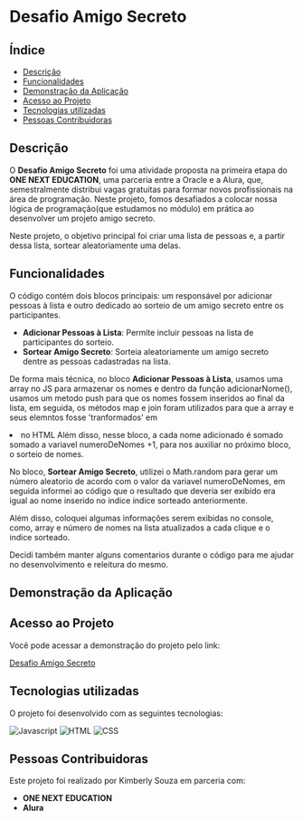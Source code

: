 # Desafio Amigo Secreto

## Índice
- [Descrição](#descrição)
- [Funcionalidades](#funcionalidades)
- [Demonstração da Aplicação](#demonstração-da-aplicação)
- [Acesso ao Projeto](#acesso-ao-projeto)
- [Tecnologias utilizadas](#tecnologias-utilizadas)
- [Pessoas Contribuidoras](#pessoas-contribuidoras)


## Descrição
O **Desafio Amigo Secreto** foi uma atividade proposta na primeira etapa do **ONE NEXT EDUCATION**, uma parceria entre a Oracle e a Alura, que, semestralmente distribui vagas gratuitas para formar novos profissionais na área de programação. Neste projeto, fomos desafiados a colocar nossa lógica de programação(que estudamos no módulo) em prática ao desenvolver um projeto amigo secreto.

Neste projeto, o objetivo principal foi criar uma lista de pessoas e, a partir dessa lista, sortear aleatoriamente uma delas. 


## Funcionalidades

O código contém dois blocos principais: um responsável por adicionar pessoas à lista e outro dedicado ao sorteio de um amigo secreto entre os participantes.

- **Adicionar Pessoas à Lista**: Permite incluir pessoas na lista de participantes do sorteio.
- **Sortear Amigo Secreto**: Sorteia aleatoriamente um amigo secreto dentre as pessoas cadastradas na lista.

De forma mais técnica, no bloco **Adicionar Pessoas à Lista**, usamos uma array no JS para armazenar os nomes e dentro da função adicionarNome(), usamos um metodo push para que os nomes fossem inseridos ao final da lista, em seguida, os métodos map e join foram utilizados para que a array e seus elemntos fosse 'tranformados' em <li> no HTML
Além disso, nesse bloco, a cada nome adicionado é somado somado a variavel numeroDeNomes +1, para nos auxiliar no próximo bloco, o sorteio de nomes.

No bloco, **Sortear Amigo Secreto**, utilizei o Math.random para gerar um número aleatorio de acordo com o valor da variavel numeroDeNomes, em seguida informei ao código que o resultado que deveria ser exibido era igual ao nome inserido no indice indice sorteado anteriormente.

Além disso, coloquei algumas informações serem exibidas no console, como, array e número de nomes na lista atualizados a cada clique e o indice sorteado.

Decidi também manter alguns comentarios durante o código para me ajudar no desenvolvimento e releitura do mesmo.


## Demonstração da Aplicação



## Acesso ao Projeto
Você pode acessar a demonstração do projeto pelo link: 

[Desafio Amigo Secreto](https://desafio-amigo-secreto-nu.vercel.app/)


## Tecnologias utilizadas
O projeto foi desenvolvido com as seguintes tecnologias:

![Javascript](https://camo.githubusercontent.com/d02d3808d64cbb1d1512689cbbdc9dac2186bca44408b53847327a7a09568b9d/68747470733a2f2f696d672e736869656c64732e696f2f62616467652f4a6176617363726970742d3332333333303f7374796c653d666f722d7468652d6261646765266c6f676f3d6a617661736372697074266c6f676f436f6c6f723d463744463145)
![HTML](https://camo.githubusercontent.com/10c7a8fa2cf317cc7c4af6f13efac086a9f0ea010f0dfc746c94e5cde310b339/68747470733a2f2f696d672e736869656c64732e696f2f62616467652f48544d4c352d4533344632363f7374796c653d666f722d7468652d6261646765266c6f676f3d68746d6c35266c6f676f436f6c6f723d7768697465) 
![CSS](https://camo.githubusercontent.com/001d4637c08910acf414f12a1682879a1f99867f6f9a3550f0541e7d03dd34a2/68747470733a2f2f696d672e736869656c64732e696f2f62616467652f435353332d3135373242363f7374796c653d666f722d7468652d6261646765266c6f676f3d63737333266c6f676f436f6c6f723d7768697465)


## Pessoas Contribuidoras
Este projeto foi realizado por Kimberly Souza em parceria com:

- **ONE NEXT EDUCATION**
- **Alura**
